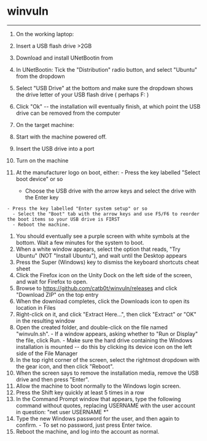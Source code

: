 # winvuln

---

1. On the working laptop:
  1. Insert a USB flash drive >2GB
  1. Download and install UNetBootin from
  1. In UNetBootin: Tick the "Distribution" radio button, and select "Ubuntu" from the dropdown
  1. Select "USB Drive" at the bottom and make sure the dropdown shows the drive letter of your USB flash drive ( perhaps F: )
  1. Click "Ok" -- the installation will eventually finish, at which point the USB drive can be removed from the computer

2. On the target machine:
  1. Start with the machine powered off.
  1. Insert the USB drive into a port
  1. Turn on the machine
  1. At the manufacturer logo on boot, either:
    - Press the key labelled "Select boot device" or so
      - Choose the USB drive with the arrow keys and select the drive with the Enter key

    - Press the key labelled "Enter system setup" or so
      - Select the "Boot" tab with the arrow keys and use F5/F6 to reorder the boot items so your USB drive is FIRST
      - Reboot the machine.

  1. You should eventually see a purple screen with white symbols at the bottom. Wait a few minutes for the system to boot.
  1. When a white window appears, select the option that reads, "Try Ubuntu" (NOT "Install Ubuntu"), and wait until the Desktop appears
  1. Press the Super (Windows) key to dismiss the keyboard shortcuts cheat sheet
  1. Click the Firefox icon on the Unity Dock on the left side of the screen, and wait for Firefox to open.
  1. Browse to https://github.com/catb0t/winvuln/releases and click "Download ZIP" on the top entry
  1. When the download completes, click the Downloads icon to open its location in Files
  1. Right-click on it, and click "Extract Here...", then click "Extract" or "OK" in the resulting window
  1. Open the created folder, and double-click on the file named "winvuln.sh".
    - If a window appears, asking whether to "Run or Display" the file, click Run.
    - Make sure the hard drive containing the Windows installation is mounted -- do this by clicking its device icon on the left side of the File Manager
  1. In the top right corner of the screen, select the rightmost dropdown with the gear icon, and then click "Reboot".
  1. When the screen says to remove the installation media, remove the USB drive and then press "Enter".
  1. Allow the machine to boot normally to the Windows login screen.
  1. Press the Shift key quickly at least 5 times in a row
  1. In the Command Prompt window that appears, type the following command without quotes, replacing USERNAME with the user account in question: "net user USERNAME *"
  1. Type the new Windows password for the user, and then again to confirm.
    - To set no password, just press Enter twice.
  1. Reboot the machine, and log into the account as normal.